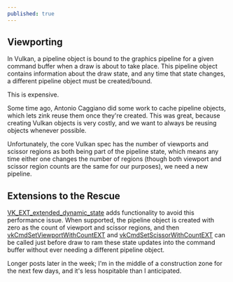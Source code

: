 ```yaml
---
published: true
---
```

## Viewporting

In Vulkan, a pipeline object is bound to the graphics pipeline for a given command buffer when a draw is about to take place. This pipeline object contains information about the draw state, and any time that state changes, a different pipeline object must be created/bound.

This is expensive.

Some time ago, Antonio Caggiano did some work to cache pipeline objects, which lets zink reuse them once they're created. This was great, because creating Vulkan objects is very costly, and we want to always be reusing objects whenever possible.

Unfortunately, the core Vulkan spec has the number of viewports and scissor regions as both being part of the pipeline state, which means any time either one changes the number of regions (though both viewport and scissor region counts are the same for our purposes), we need a new pipeline.

## Extensions to the Rescue
[VK_EXT_extended_dynamic_state](https://www.khronos.org/registry/vulkan/specs/1.2-extensions/man/html/VK_EXT_extended_dynamic_state.html) adds functionality to avoid this performance issue. When supported, the pipeline object is created with zero as the count of viewport and scissor regions, and then [vkCmdSetViewportWithCountEXT](https://www.khronos.org/registry/vulkan/specs/1.2-extensions/man/html/vkCmdSetViewportWithCountEXT.html) and [vkCmdSetScissorWithCountEXT](https://www.khronos.org/registry/vulkan/specs/1.2-extensions/man/html/vkCmdSetScissorWithCountEXT.html) can be called just before draw to ram these state updates into the command buffer without ever needing a different pipeline object.

Longer posts later in the week; I'm in the middle of a construction zone for the next few days, and it's less hospitable than I anticipated.
